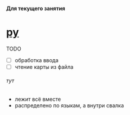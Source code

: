 #### Для текущего занятия
<a href="https://github.com/anokata/AllInOne/blob/master/py/mpyqtroglk.py">py</a>
===
TODO
- [ ] обработка ввода
- [ ] чтение карты из файла

###### тут
* лежит всё вместе
* распределено по языкам, а внутри свалка
